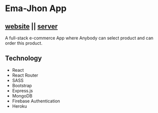 # Ema-Jhon App

## [website](https://ema-jhon-simple12.web.app/) || [server](https://github.com/smshorif52/server-emaJohn)

A full-stack e-commerce App where Anybody can select product and can order this product.

## Technology
- React
- React Router
- SASS
- Bootstrap
- Express.js
- MongoDB
- Firebase Authentication
- Heroku

